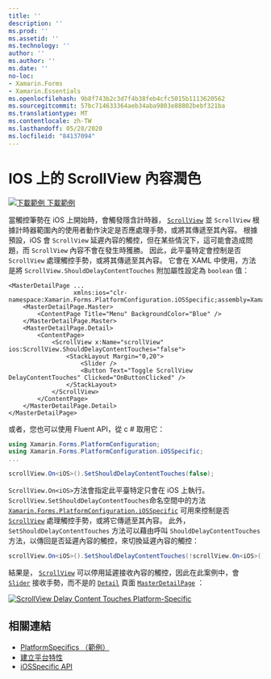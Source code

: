 ```yaml
---
title: ''
description: ''
ms.prod: ''
ms.assetid: ''
ms.technology: ''
author: ''
ms.author: ''
ms.date: ''
no-loc:
- Xamarin.Forms
- Xamarin.Essentials
ms.openlocfilehash: 9b8f743b2c3d7f4b38feb4cfc5015b1113620562
ms.sourcegitcommit: 57bc714633364aeb34aba9803e88802bebf321ba
ms.translationtype: MT
ms.contentlocale: zh-TW
ms.lasthandoff: 05/28/2020
ms.locfileid: "84137094"
---
```

# <a name="scrollview-content-touches-on-ios"></a>IOS 上的 ScrollView 內容潤色

[![下載範例 ](~/media/shared/download.png) 下載範例](https://docs.microsoft.com/samples/xamarin/xamarin-forms-samples/userinterface-platformspecifics)

當觸控筆勢在 iOS 上開始時，會觸發隱含計時器， [`ScrollView`](xref:Xamarin.Forms.ScrollView) 並 `ScrollView` 根據計時器範圍內的使用者動作決定是否應處理手勢，或將其傳遞至其內容。 根據預設，iOS 會 `ScrollView` 延遲內容的觸控，但在某些情況下，這可能會造成問題，而 `ScrollView` 內容不會在發生時獲勝。 因此，此平臺特定會控制是否 `ScrollView` 處理觸控手勢，或將其傳遞至其內容。 它會在 XAML 中使用，方法是將 `ScrollView.ShouldDelayContentTouches` 附加屬性設定為 `boolean` 值：

```xaml
<MasterDetailPage ...
                  xmlns:ios="clr-namespace:Xamarin.Forms.PlatformConfiguration.iOSSpecific;assembly=Xamarin.Forms.Core">
    <MasterDetailPage.Master>
        <ContentPage Title="Menu" BackgroundColor="Blue" />
    </MasterDetailPage.Master>
    <MasterDetailPage.Detail>
        <ContentPage>
            <ScrollView x:Name="scrollView" ios:ScrollView.ShouldDelayContentTouches="false">
                <StackLayout Margin="0,20">
                    <Slider />
                    <Button Text="Toggle ScrollView DelayContentTouches" Clicked="OnButtonClicked" />
                </StackLayout>
            </ScrollView>
        </ContentPage>
    </MasterDetailPage.Detail>
</MasterDetailPage>
```

或者，您也可以使用 Fluent API，從 c # 取用它：

```csharp
using Xamarin.Forms.PlatformConfiguration;
using Xamarin.Forms.PlatformConfiguration.iOSSpecific;
...

scrollView.On<iOS>().SetShouldDelayContentTouches(false);
```

`ScrollView.On<iOS>`方法會指定此平臺特定只會在 iOS 上執行。 `ScrollView.SetShouldDelayContentTouches`命名空間中的方法 [`Xamarin.Forms.PlatformConfiguration.iOSSpecific`](xref:Xamarin.Forms.PlatformConfiguration.iOSSpecific) 可用來控制是否 [`ScrollView`](xref:Xamarin.Forms.ScrollView) 處理觸控手勢，或將它傳遞至其內容。 此外， `SetShouldDelayContentTouches` 方法可以藉由呼叫 `ShouldDelayContentTouches` 方法，以傳回是否延遲內容的觸控，來切換延遲內容的觸控：

```csharp
scrollView.On<iOS>().SetShouldDelayContentTouches(!scrollView.On<iOS>().ShouldDelayContentTouches());
```

結果是， [`ScrollView`](xref:Xamarin.Forms.ScrollView) 可以停用延遲接收內容的觸控，因此在此案例中，會 [`Slider`](xref:Xamarin.Forms.Slider) 接收手勢，而不是的 [`Detail`](xref:Xamarin.Forms.MasterDetailPage.Detail) 頁面 [`MasterDetailPage`](xref:Xamarin.Forms.MasterDetailPage) ：

[![](scrollview-content-touches-images/scrollview-delay-content-touches.png "ScrollView Delay Content Touches Platform-Specific")](scrollview-content-touches-images/scrollview-delay-content-touches-large.png#lightbox "ScrollView Delay Content Touches Platform-Specific")

## <a name="related-links"></a>相關連結

- [PlatformSpecifics （範例）](https://docs.microsoft.com/samples/xamarin/xamarin-forms-samples/userinterface-platformspecifics)
- [建立平台特性](~/xamarin-forms/platform/platform-specifics/index.md#creating-platform-specifics)
- [iOSSpecific API](xref:Xamarin.Forms.PlatformConfiguration.iOSSpecific)

